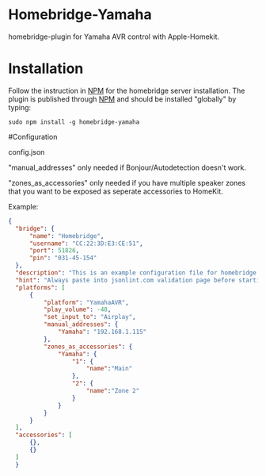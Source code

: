 # Homebridge-Yamaha
homebridge-plugin for Yamaha AVR control with Apple-Homekit.

# Installation
Follow the instruction in [NPM](https://www.npmjs.com/package/homebridge) for the homebridge server installation. The plugin is published through [NPM](https://www.npmjs.com/package/homebridge-yamaha) and should be installed "globally" by typing:

    sudo npm install -g homebridge-yamaha

#Configuration

config.json

"manual_addresses" only needed if Bonjour/Autodetection doesn't work.

"zones_as_accessories" only needed if you have multiple speaker zones that you want to be exposed as seperate accessories to HomeKit.

Example:

  ```json
  {
    "bridge": {
        "name": "Homebridge",
        "username": "CC:22:3D:E3:CE:51",
        "port": 51826,
        "pin": "031-45-154"
    },
    "description": "This is an example configuration file for homebridge plugin for yamaha AVR",
    "hint": "Always paste into jsonlint.com validation page before starting your homebridge, saves a lot of frustration",
    "platforms": [
        {
            "platform": "YamahaAVR",
            "play_volume": -48,
            "set_input_to": "Airplay",
            "manual_addresses": {
                "Yamaha": "192.168.1.115"
            },
            "zones_as_accessories": {
                "Yamaha": {
                    "1": {
                        "name":"Main"
                    },
                    "2": {
                        "name":"Zone 2"
                    }
                }
            }
        }
    ],
    "accessories": [
        {},
        {}
    ]
    }
